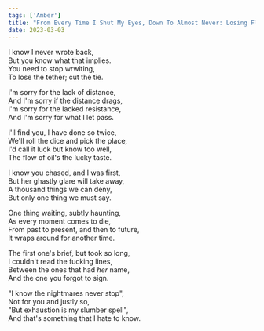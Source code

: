 ```yaml
---  
tags: ['Amber']  
title: "From Every Time I Shut My Eyes, Down To Almost Never: Losing Flashbacks To Time"  
date: 2023-03-03  
---
```


I know I never wrote back,  
But you know what that implies.  
You need to stop wrwiting,  
To lose the tether; cut the tie.

I'm sorry for the lack of distance,  
And I'm sorry if the distance drags,  
I'm sorry for the lacked resistance,  
And I'm sorry for what I let pass.

I'll find you, I have done so twice,  
We'll roll the dice and pick the place,  
I'd call it luck but know too well,  
The flow of oil's the lucky taste.

I know you chased, and I was first,  
But her ghastly glare will take away,  
A thousand things we can deny,  
But only one thing we must say.

One thing waiting, subtly haunting,  
As every moment comes to die,  
From past to present, and then to future,  
It wraps around for another time.

The first one's brief, but took so long,  
I couldn't read the fucking lines,  
Between the ones that had *her* name,  
And the one you forgot to sign.

"I know the nightmares never stop",  
Not for you and justly so,  
"But exhaustion is my slumber spell",  
And that's something that I hate to know.
